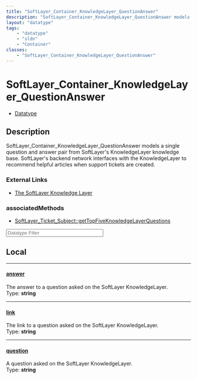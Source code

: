 ```yaml
---
title: "SoftLayer_Container_KnowledgeLayer_QuestionAnswer"
description: "SoftLayer_Container_KnowledgeLayer_QuestionAnswer models a single question and answer pair from SoftLayer's KnowledgeLay... "
layout: "datatype"
tags:
    - "datatype"
    - "sldn"
    - "Container"
classes:
    - "SoftLayer_Container_KnowledgeLayer_QuestionAnswer"
---
```


# SoftLayer_Container_KnowledgeLayer_QuestionAnswer
<div id='service-datatype'>
    <ul id='sldn-reference-tabs'>
        <li id='datatype'> <a href='/reference/datatypes/SoftLayer_Container_KnowledgeLayer_QuestionAnswer' >Datatype</a></li>
    </ul>
</div>

## Description 


SoftLayer_Container_KnowledgeLayer_QuestionAnswer models a single question and answer pair from SoftLayer's KnowledgeLayer knowledge base. SoftLayer's backend network interfaces with the KnowledgeLayer to recommend helpful articles when support tickets are created. 

### External Links


* [The SoftLayer Knowledge Layer](http://knowledgelayer.softlayer.com/)



### associatedMethods

*  [SoftLayer_Ticket_Subject::getTopFiveKnowledgeLayerQuestions](/reference/services/SoftLayer_Ticket_Subject/getTopFiveKnowledgeLayerQuestions )





<!-- Filer BEGIN -->
<div class="view-filters">
        <div class="clearfix">
            <div class="search-input-box">
                <input placeholder="Datatype Filter" onkeyup="titleSearch(inputId='prop-input', divId='properties', elementClass='prop-row')" 
                    type="text" id="prop-input" value="" size="30" maxlength="128" class="form-text">
            </div>
        </div>
</div>
<!-- Filer END -->

<div id="properties" class="content">
<div id="localProperties" class="prop-content" >

## Local
<div class="prop-row">

-----
[answer]: #answer
#### [answer]
The answer to a question asked on the SoftLayer KnowledgeLayer.  
<span class="type-label">Type: </span>**string**  



</div>
<div class="prop-row">

-----
[link]: #link
#### [link]
The link to a question asked on the SoftLayer KnowledgeLayer.  
<span class="type-label">Type: </span>**string**  



</div>
<div class="prop-row">

-----
[question]: #question
#### [question]
A question asked on the SoftLayer KnowledgeLayer.  
<span class="type-label">Type: </span>**string**  



</div>
</div>
<!-- LOCAL PROPERTY END -->

</div>


